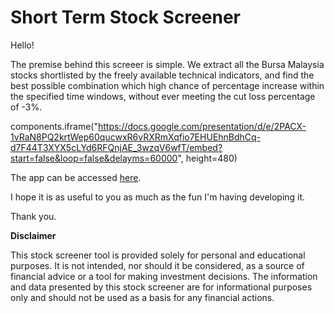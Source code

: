 # Short Term Stock Screener
Hello!

The premise behind this screeer is simple. We extract all the Bursa Malaysia stocks shortlisted by the freely available technical indicators, 
and find the best possible combination which high chance of percentage increase within the specified time windows, without ever meeting the 
cut loss percentage of -3%.  

components.iframe("https://docs.google.com/presentation/d/e/2PACX-1vRaN8PQ2krtWep60qucwxR6vRXRmXqfio7EHUEhnBdhCq-d7F44T3XYX5cLYd6RFQnjAE_3wzqV6wfT/embed?start=false&loop=false&delayms=60000", height=480)

The app can be accessed [here](https://stock-screener-amirul-0e3d96487623.herokuapp.com/). 

I hope it is as useful to you as much as the fun I'm having developing it. 

Thank you.













**Disclaimer**

This stock screener tool is provided solely for personal and educational purposes. It is not intended, nor should it be considered, as a source of financial advice or a tool for making investment decisions. The information and data presented by this stock screener are for informational purposes only and should not be used as a basis for any financial actions.
